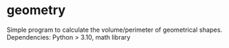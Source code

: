 # geometry
Simple program to calculate the volume/perimeter of geometrical shapes.
Dependencies: Python > 3.10, math library

